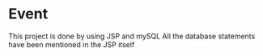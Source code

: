# Event
This project is done by using JSP and mySQL 
All the database statements have been mentioned in the JSP itself
